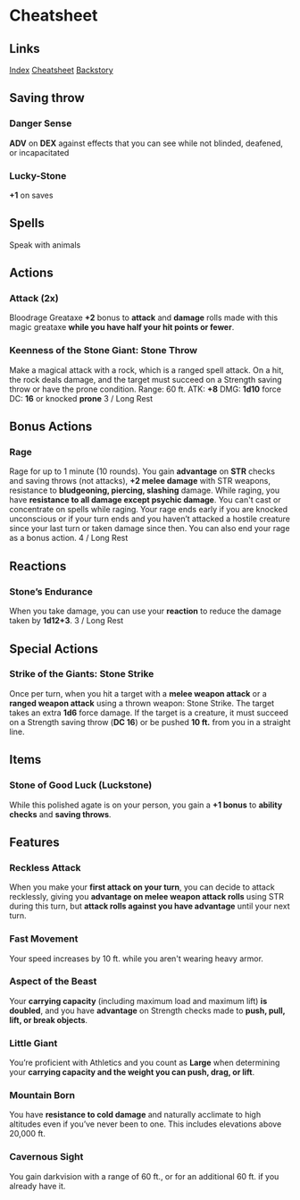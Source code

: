 # Cheatsheet

## Links
[Index](/index.md)
[Cheatsheet](/cheatsheet.md)
[Backstory](/backstory.md)

## Saving throw
### Danger Sense
**ADV** on **DEX** against effects that you can see while not blinded, deafened, or incapacitated
### Lucky-Stone
**+1** on saves

## Spells
Speak with animals

## Actions
### Attack (2x)
Bloodrage Greataxe
**+2** bonus to **attack** and **damage** rolls made with this magic greataxe
**while you have half your hit points or fewer**.

### Keenness of the Stone Giant: Stone Throw
Make a magical attack with a rock, which is a ranged spell attack.
On a hit, the rock deals damage, and the target must succeed on a Strength saving throw or have the prone condition.
Range: 60 ft.
ATK: **+8**
DMG: **1d10** force
DC: **16** or knocked **prone**
3 / Long Rest

## Bonus Actions
### Rage
Rage for up to 1 minute (10 rounds).
You gain **advantage** on **STR** checks and saving throws (not attacks),
**+2 melee damage** with STR weapons, resistance to **bludgeoning, piercing, slashing** damage.
While raging, you have **resistance to all damage except psychic damage**.
You can't cast or concentrate on spells while raging.
Your rage ends early if you are knocked unconscious or if your turn ends and you haven’t attacked a hostile creature since your last turn or taken damage since then.
You can also end your rage as a bonus action.
4 / Long Rest

## Reactions
### Stone’s Endurance
When you take damage, you can use your **reaction** to reduce the damage taken by **1d12+3**.
3 / Long Rest

## Special Actions
### Strike of the Giants: Stone Strike
Once per turn, when you hit a target with a **melee weapon attack** or a **ranged weapon attack** using a thrown weapon:
Stone Strike.
The target takes an extra **1d6** force damage.
If the target is a creature, it must succeed on a Strength saving throw (**DC 16**) or be pushed **10 ft.** from you in a straight line.

## Items
### Stone of Good Luck (Luckstone)
While this polished agate is on your person, you gain a **+1 bonus** to **ability checks** and **saving throws**.

## Features
### Reckless Attack
When you make your **first attack on your turn**, you can decide to attack recklessly,
giving you **advantage on melee weapon attack rolls** using STR during this turn, but **attack rolls against you have advantage** until your next turn.
### Fast Movement
Your speed increases by 10 ft. while you aren't wearing heavy armor.
### Aspect of the Beast
Your **carrying capacity** (including maximum load and maximum lift) **is doubled**,
and you have **advantage** on Strength checks made to **push, pull, lift, or break objects**.
### Little Giant
You’re proficient with Athletics and you count as **Large**
when determining your **carrying capacity and the weight you can push, drag, or lift**.
### Mountain Born
You have **resistance to cold damage** and naturally acclimate to high altitudes even if you’ve never been to one.
This includes elevations above 20,000 ft.
### Cavernous Sight
You gain darkvision with a range of 60 ft., or for an additional 60 ft. if you already have it.